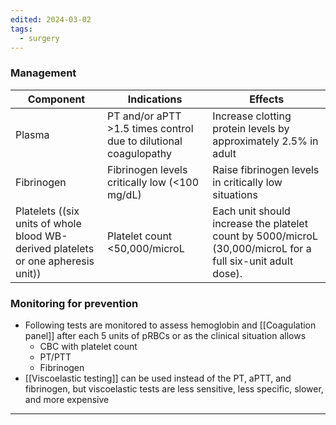 ```yaml
---
edited: 2024-03-02
tags:
  - surgery
---
```

### Management
| Component                                                                         | Indications                                                      | Effects                                                                                                     |
| --------------------------------------------------------------------------------- | ---------------------------------------------------------------- | ----------------------------------------------------------------------------------------------------------- |
| Plasma                                                                            | PT and/or aPTT >1.5 times control due to dilutional coagulopathy | Increase clotting protein levels by approximately 2.5% in adult                                             |
| Fibrinogen                                                                        | Fibrinogen levels critically low (<100 mg/dL)                    | Raise fibrinogen levels in critically low situations                                                        |
| Platelets ((six units of whole blood WB-derived platelets or one apheresis unit)) | Platelet count <50,000/microL                                    | Each unit should increase the platelet count by 5000/microL (30,000/microL for a full six-unit adult dose). |
### Monitoring for prevention 
- Following tests are monitored to assess hemoglobin and [[Coagulation panel]] after each 5 units of pRBCs or as the clinical situation allows
	- CBC with platelet count
	- PT/PTT
	- Fibrinogen 
- [[Viscoelastic testing]] can be used instead of the PT, aPTT, and fibrinogen, but viscoelastic tests are less sensitive, less specific, slower, and more expensive
---

